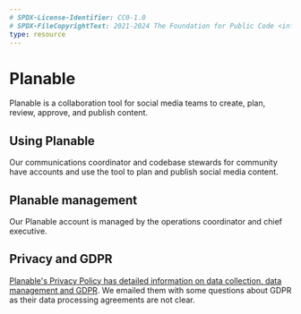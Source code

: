 ```yaml
---
# SPDX-License-Identifier: CC0-1.0
# SPDX-FileCopyrightText: 2021-2024 The Foundation for Public Code <info@publiccode.net>
type: resource
---
```


# Planable

Planable is a collaboration tool for social media teams to create, plan, review, approve, and publish content.

## Using Planable

Our communications coordinator and codebase stewards for community have accounts and use the tool to plan and publish social media content.

## Planable management

Our Planable account is managed by the operations coordinator and chief executive.

## Privacy and GDPR

[Planable's Privacy Policy has detailed information on data collection, data management and GDPR](https://planable.io/privacy/#data-we-collect). We emailed them with some questions about GDPR as their data processing agreements are not clear.
